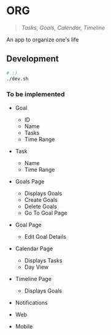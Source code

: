 # ORG

> _Tasks, Goals, Calendar, Timeline_

An app to organize one's life

## Development

```bash
# :)
./dev.sh
```

### To be implemented

- Goal
  - ID
  - Name
  - Tasks
  - Time Range

- Task
  - Name
  - Time Range

- Goals Page
  - Displays Goals
  - Create Goals
  - Delete Goals
  - Go To Goal Page

- Goal Page
  - Edit Goal Details

- Calendar Page
  - Displays Tasks
  - Day View

- Timeline Page
  - Displays Goals

- Notifications

- Web

- Mobile
